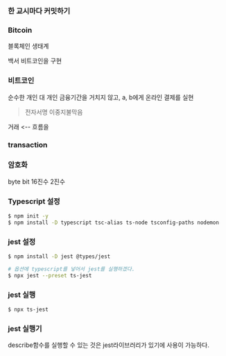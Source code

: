 ### 한 교시마다 커밋하기

### Bitcoin
블록체인 생태계

백서
비트코인을 구현

### 비트코인
순수한 개인 대 개인 금융기간을 거치지 않고, a, b에게 온라인 결제를 실현
> 전자서명
> 이중지불막음

거래 <-- 흐름을

### transaction

### 암호화

byte bit
16진수
2진수


### Typescript 설정
```sh
$ npm init -y
$ npm install -D typescript tsc-alias ts-node tsconfig-paths nodemon
```

### jest 설정
```sh
$ npm install -D jest @types/jest

# 옵션에 typescript를 넣어서 jest를 실행하겠다.
$ npx jest --preset ts-jest
```

### jest 실행
```sh
$ npx ts-jest
```

### jest 실행기
describe함수를 실행할 수 있는 것은 jest라이브러리가 있기에 사용이 가능하다.
